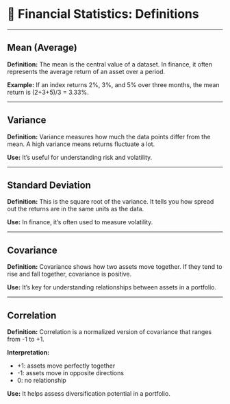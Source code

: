 

# 📘 Financial Statistics: Definitions

---

## Mean (Average)
**Definition:**
The mean is the central value of a dataset. In finance, it often represents the average return of an asset over a period.

**Example:**
If an index returns 2%, 3%, and 5% over three months, the mean return is (2+3+5)/3 = 3.33%.

---

## Variance
**Definition:**
Variance measures how much the data points differ from the mean. A high variance means returns fluctuate a lot.

**Use:**
It’s useful for understanding risk and volatility.

---

## Standard Deviation
**Definition:**
This is the square root of the variance. It tells you how spread out the returns are in the same units as the data.

**Use:**
In finance, it’s often used to measure volatility.

---

## Covariance
**Definition:**
Covariance shows how two assets move together. If they tend to rise and fall together, covariance is positive.

**Use:**
It’s key for understanding relationships between assets in a portfolio.

---

## Correlation
**Definition:**
Correlation is a normalized version of covariance that ranges from -1 to +1.

**Interpretation:**
- +1: assets move perfectly together
- -1: assets move in opposite directions
- 0: no relationship

**Use:**
It helps assess diversification potential in a portfolio.